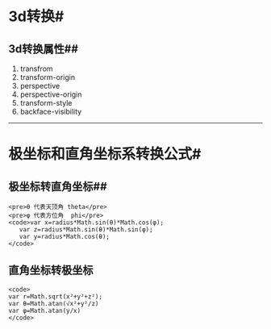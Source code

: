 # 3d转换#
## 3d转换属性##
1. transfrom
2. transform-origin
3. perspective
4. perspective-origin
5. transform-style
6. backface-visibility
-----
# 极坐标和直角坐标系转换公式#
## 极坐标转直角坐标##
    <pre>θ 代表天顶角 theta</pre>
    <pre>φ 代表方位角  phi</pre>
    <code>var x=radius*Math.sin(θ)*Math.cos(φ);
       var z=radius*Math.sin(θ)*Math.sin(φ);
       var y=radius*Math.cos(θ); 
    </code>
## 直角坐标转极坐标
    <code>
    var r=Math.sqrt(x²+y²+z²);
    var θ=Math.atan(√x²+y²/z)
    var φ=Math.atan(y/x)
    </code>
  